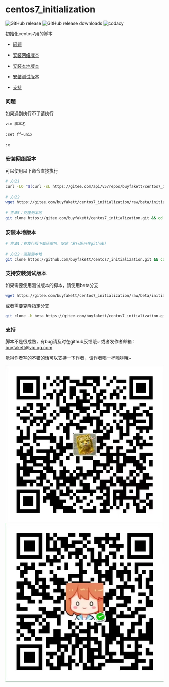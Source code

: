 #  centos7_initialization

![GitHub release](https://img.shields.io/github/release/buyfakett/centos7_initialization.svg?logo=github&style=flat-square) ![GitHub release downloads](https://img.shields.io/github/downloads/buyfakett/centos7_initialization/total?logo=github) ![codacy](https://img.shields.io/badge/codacy-S-/total?logo=github) 

初始化centos7用的脚本

* [问题](#问题)

* [安装网络版本](#安装网络版本)

* [安装本地版本](#安装本地版本)

* [安装测试版本](#安装测试版本)
* [支持](#支持)

### 问题

如果遇到执行不了请执行 

```bash
vim 脚本名

:set ff=unix

:x
```
### 安装网络版本

可以使用以下命令直接执行

```bash
# 方法1
curl -LO "$(curl -sL https://gitee.com/api/v5/repos/buyfakett/centos7_initialization/releases/latest | grep -oE 'https://[^"]+/initialization.sh')" && bash initialization.sh

# 方法2
wget https://gitee.com/buyfakett/centos7_initialization/raw/beta/initialization.sh && bash initialization.sh

# 方法3：克隆到本地
git clone https://gitee.com/buyfakett/centos7_initialization.git && cd centos7_initialization && bash initialization.sh
```

### 安装本地版本

```bash
# 方法1：在发行版下载压缩包，安装（发行版只在github）

# 方法2：克隆到本地
git clone https://github.com/buyfakett/centos7_initialization.git && cd centos7_initialization && bash initialization_local.sh
```



### 支持安装测试版本

如果需要使用测试版本的脚本，请使用beta分支

```bash
wget https://gitee.com/buyfakett/centos7_initialization/raw/beta/initialization.sh && bash initialization.sh
```

或者需要克隆指定分支

```bash
git clone -b beta https://gitee.com/buyfakett/centos7_initialization.git && cd centos7_initialization && bash initialization.sh
```

### 支持

脚本不是很成熟，有bug请及时在github反馈哦~ 或者发作者邮箱：buyfakett@vip.qq.com

觉得作者写的不错的话可以支持一下作者，请作者喝一杯咖啡哦~

![](./pay_img/ali.webp)![](./pay_img/wechat.webp)
